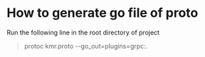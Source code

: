 # How to generate go file of proto

Run the following line in the root directory of project

> protoc kmr.proto  --go_out=plugins=grpc:.
